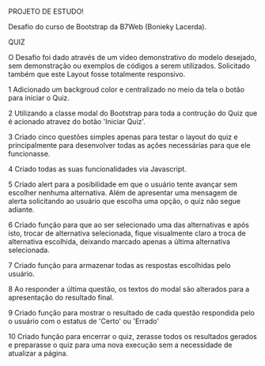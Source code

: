 PROJETO DE ESTUDO!

Desafio do curso de Bootstrap da B7Web (Bonieky Lacerda).

QUIZ

O Desafio foi dado através de um vídeo demonstrativo do modelo desejado, sem demonstração ou exemplos de códigos a serem utilizados. Solicitado também que este Layout fosse totalmente responsivo.

1 Adicionado um backgroud color e centralizado no meio da tela o botão para iniciar o Quiz.

2 Utilizando a classe modal do Bootstrap para toda a contrução do Quiz que é acionado atravez do botão 'Iniciar Quiz'.

3 Criado cinco questões simples apenas para testar o layout do quiz e principalmente para desenvolver todas as ações necessárias para que ele funcionasse.

4 Criado todas as suas funcionalidades via Javascript.

5 Criado alert para a posibilidade em que o usuário tente avançar sem escolher nenhuma alternativa. Além de apresentar uma mensagem de alerta solicitando ao usuário que escolha uma opção, o quiz não segue adiante.

6 Criado função para que ao ser selecionado uma das alternativas e após isto, trocar de alternativa selecionada, fique visualmente claro a troca de alternativa escolhida, deixando marcado apenas a última alternativa selecionada.

7 Criado função para armazenar todas as respostas escolhidas pelo usuário.

8 Ao responder a última questão, os textos do modal são alterados para a apresentação do resultado final.

9 Criado função para mostrar o resultado de cada questão respondida pelo o usuário com o estatus de 'Certo' ou 'Errado'

10 Criado função para encerrar o quiz, zerasse todos os resultados gerados e preparasse o quiz para uma nova execução sem a necessidade de atualizar a página.